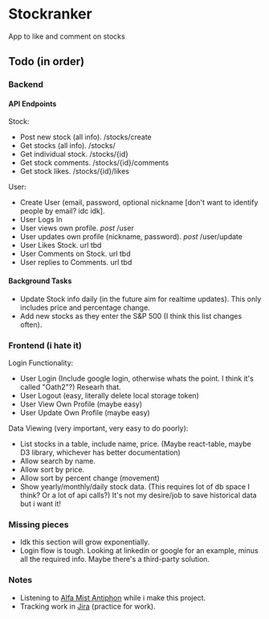 # Stockranker
App to like and comment on stocks

## Todo (in order)

### Backend
#### API Endpoints
Stock:
- Post new stock (all info). /stocks/create
- Get stocks (all info). /stocks/
- Get individual stock. /stocks/{id}
- Get stock comments. /stocks/{id}/comments
- Get stock likes. /stocks/{id}/likes

User:
- Create User (email, password, optional nickname [don't want to identify people by email? idc idk].
- User Logs In
- User views own profile. *post* /user
- User updates own profile (nickname, password). *post* /user/update
- User Likes Stock. url tbd
- User Comments on Stock. url tbd
- User replies to Comments. url tbd

#### Background Tasks

- Update Stock info daily (in the future aim for realtime updates). This only includes price and percentage change.
- Add new stocks as they enter the S&P 500 (I think this list changes often).

### Frontend (i hate it)
Login Functionality:
- User Login (Include google login, otherwise whats the point. I think it's called "Oath2"?) Researh that.
- User Logout (easy, literally delete local storage token)
- User View Own Profile (maybe easy)
- User Update Own Profile (maybe easy)

Data Viewing (very important, very easy to do poorly):  
- List stocks in a table, include name, price.  (Maybe react-table, maybe D3 library, whichever has better documentation)
- Allow search by name.
- Allow sort by price.
- Allow sort by percent change (movement)
- Show yearly/monthly/daily stock data. (This requires lot of db space I think? Or a lot of api calls?) It's not my desire/job to save historical data but i want it!

### Missing pieces
-  Idk this section will grow exponentially.
-  Login flow is tough. Looking at linkedin or google for an example, minus all the required info. Maybe there's a third-party solution.

### Notes
- Listening to [Alfa Mist Antiphon](https://www.youtube.com/watch?v=BVO_R8uvMhE) while i make this project.
- Tracking work in [Jira](https://stockranker.atlassian.net/jira/software/projects/STOC/boards/1) (practice for work).

